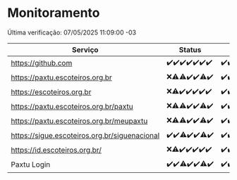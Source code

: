 # Monitoramento

Última verificação: 07/05/2025 11:09:00 -03

|Serviço|Status|Últimas 24h|
|---|---|---|
|https://github.com|<span title="2025-04-30: OK=23">✔️</span><span title="2025-05-01: OK=23">✔️</span><span title="2025-05-02: OK=23">✔️</span><span title="2025-05-03: OK=23">✔️</span><span title="2025-05-04: OK=23">✔️</span><span title="2025-05-05: OK=23">✔️</span><span title="2025-05-06: OK=13">✔️</span>|<span title="06/05/2025 11:09:00 -03 : 200">✔️</span><span title="06/05/2025 12:12:00 -03 : 200">✔️</span><span title="06/05/2025 13:11:00 -03 : 200">✔️</span><span title="06/05/2025 14:08:00 -03 : 200">✔️</span><span title="06/05/2025 15:13:00 -03 : 200">✔️</span><span title="06/05/2025 16:07:00 -03 : 200">✔️</span><span title="06/05/2025 17:10:00 -03 : 200">✔️</span><span title="06/05/2025 18:08:00 -03 : 200">✔️</span><span title="06/05/2025 19:08:00 -03 : 200">✔️</span><span title="06/05/2025 20:08:00 -03 : 200">✔️</span><span title="06/05/2025 21:46:00 -03 : 200">✔️</span><span title="06/05/2025 23:26:00 -03 : 200">✔️</span><span title="07/05/2025 00:34:00 -03 : 200">✔️</span><span title="07/05/2025 01:12:00 -03 : 200">✔️</span><span title="07/05/2025 02:10:00 -03 : 200">✔️</span><span title="07/05/2025 03:14:00 -03 : 200">✔️</span><span title="07/05/2025 04:09:00 -03 : 200">✔️</span><span title="07/05/2025 05:14:00 -03 : 200">✔️</span><span title="07/05/2025 06:10:00 -03 : 200">✔️</span><span title="07/05/2025 07:10:00 -03 : 200">✔️</span><span title="07/05/2025 08:08:00 -03 : 200">✔️</span><span title="07/05/2025 09:18:00 -03 : 200">✔️</span><span title="07/05/2025 10:25:00 -03 : 200">✔️</span><span title="07/05/2025 11:09:00 -03 : 200">✔️</span>|
|https://paxtu.escoteiros.org.br|<span title="2025-04-30: Falhas=23">❌</span><span title="2025-05-01: OK=11, Falhas=12">⚠️</span><span title="2025-05-02: OK=22, Falhas=1">⚠️</span><span title="2025-05-03: OK=23">✔️</span><span title="2025-05-04: OK=23">✔️</span><span title="2025-05-05: OK=22, Falhas=1">⚠️</span><span title="2025-05-06: OK=13">✔️</span>|<span title="06/05/2025 11:09:00 -03 : 200">✔️</span><span title="06/05/2025 12:12:00 -03 : 200">✔️</span><span title="06/05/2025 13:11:00 -03 : 200">✔️</span><span title="06/05/2025 14:08:00 -03 : 200">✔️</span><span title="06/05/2025 15:13:00 -03 : 200">✔️</span><span title="06/05/2025 16:07:00 -03 : 200">✔️</span><span title="06/05/2025 17:10:00 -03 : 200">✔️</span><span title="06/05/2025 18:08:00 -03 : 200">✔️</span><span title="06/05/2025 19:08:00 -03 : 200">✔️</span><span title="06/05/2025 20:08:00 -03 : 200">✔️</span><span title="06/05/2025 21:46:00 -03 : 200">✔️</span><span title="06/05/2025 23:26:00 -03 : 200">✔️</span><span title="07/05/2025 00:34:00 -03 : 200">✔️</span><span title="07/05/2025 01:12:00 -03 : 200">✔️</span><span title="07/05/2025 02:10:00 -03 : 200">✔️</span><span title="07/05/2025 03:14:00 -03 : 200">✔️</span><span title="07/05/2025 04:09:00 -03 : 200">✔️</span><span title="07/05/2025 05:14:00 -03 : 200">✔️</span><span title="07/05/2025 06:10:00 -03 : 200">✔️</span><span title="07/05/2025 07:10:00 -03 : 200">✔️</span><span title="07/05/2025 08:08:00 -03 : 200">✔️</span><span title="07/05/2025 09:18:00 -03 : 200">✔️</span><span title="07/05/2025 10:25:00 -03 : 200">✔️</span><span title="07/05/2025 11:09:00 -03 : 200">✔️</span>|
|https://escoteiros.org.br|<span title="2025-04-30: Falhas=23">❌</span><span title="2025-05-01: OK=10, Falhas=13">⚠️</span><span title="2025-05-02: OK=23">✔️</span><span title="2025-05-03: OK=23">✔️</span><span title="2025-05-04: OK=23">✔️</span><span title="2025-05-05: OK=23">✔️</span><span title="2025-05-06: OK=13">✔️</span>|<span title="06/05/2025 11:09:00 -03 : 200">✔️</span><span title="06/05/2025 12:12:00 -03 : 200">✔️</span><span title="06/05/2025 13:11:00 -03 : 200">✔️</span><span title="06/05/2025 14:08:00 -03 : 200">✔️</span><span title="06/05/2025 15:13:00 -03 : 0">❌</span><span title="06/05/2025 16:07:00 -03 : 200">✔️</span><span title="06/05/2025 17:10:00 -03 : 200">✔️</span><span title="06/05/2025 18:08:00 -03 : 200">✔️</span><span title="06/05/2025 19:08:00 -03 : 200">✔️</span><span title="06/05/2025 20:08:00 -03 : 200">✔️</span><span title="06/05/2025 21:46:00 -03 : 200">✔️</span><span title="06/05/2025 23:26:00 -03 : 200">✔️</span><span title="07/05/2025 00:34:00 -03 : 200">✔️</span><span title="07/05/2025 01:12:00 -03 : 200">✔️</span><span title="07/05/2025 02:10:00 -03 : 200">✔️</span><span title="07/05/2025 03:14:00 -03 : 200">✔️</span><span title="07/05/2025 04:09:00 -03 : 200">✔️</span><span title="07/05/2025 05:14:00 -03 : 200">✔️</span><span title="07/05/2025 06:10:00 -03 : 200">✔️</span><span title="07/05/2025 07:10:00 -03 : 200">✔️</span><span title="07/05/2025 08:08:00 -03 : 200">✔️</span><span title="07/05/2025 09:18:00 -03 : 200">✔️</span><span title="07/05/2025 10:25:00 -03 : 200">✔️</span><span title="07/05/2025 11:09:00 -03 : 200">✔️</span>|
|https://paxtu.escoteiros.org.br/paxtu|<span title="2025-04-30: Falhas=23">❌</span><span title="2025-05-01: OK=12, Falhas=11">⚠️</span><span title="2025-05-02: OK=22, Falhas=1">⚠️</span><span title="2025-05-03: OK=23">✔️</span><span title="2025-05-04: OK=23">✔️</span><span title="2025-05-05: OK=22, Falhas=1">⚠️</span><span title="2025-05-06: OK=13">✔️</span>|<span title="06/05/2025 11:09:00 -03 : 200">✔️</span><span title="06/05/2025 12:12:00 -03 : 200">✔️</span><span title="06/05/2025 13:11:00 -03 : 200">✔️</span><span title="06/05/2025 14:08:00 -03 : 200">✔️</span><span title="06/05/2025 15:13:00 -03 : 200">✔️</span><span title="06/05/2025 16:07:00 -03 : 200">✔️</span><span title="06/05/2025 17:10:00 -03 : 200">✔️</span><span title="06/05/2025 18:08:00 -03 : 200">✔️</span><span title="06/05/2025 19:08:00 -03 : 200">✔️</span><span title="06/05/2025 20:08:00 -03 : 200">✔️</span><span title="06/05/2025 21:46:00 -03 : 200">✔️</span><span title="06/05/2025 23:26:00 -03 : 200">✔️</span><span title="07/05/2025 00:34:00 -03 : 200">✔️</span><span title="07/05/2025 01:12:00 -03 : 200">✔️</span><span title="07/05/2025 02:10:00 -03 : 200">✔️</span><span title="07/05/2025 03:14:00 -03 : 200">✔️</span><span title="07/05/2025 04:09:00 -03 : 200">✔️</span><span title="07/05/2025 05:14:00 -03 : 200">✔️</span><span title="07/05/2025 06:10:00 -03 : 200">✔️</span><span title="07/05/2025 07:10:00 -03 : 200">✔️</span><span title="07/05/2025 08:08:00 -03 : 200">✔️</span><span title="07/05/2025 09:18:00 -03 : 200">✔️</span><span title="07/05/2025 10:25:00 -03 : 200">✔️</span><span title="07/05/2025 11:09:00 -03 : 200">✔️</span>|
|https://paxtu.escoteiros.org.br/meupaxtu|<span title="2025-04-30: Falhas=23">❌</span><span title="2025-05-01: OK=9, Falhas=14">⚠️</span><span title="2025-05-02: OK=22, Falhas=1">⚠️</span><span title="2025-05-03: OK=23">✔️</span><span title="2025-05-04: OK=23">✔️</span><span title="2025-05-05: OK=22, Falhas=1">⚠️</span><span title="2025-05-06: OK=13">✔️</span>|<span title="06/05/2025 11:09:00 -03 : 200">✔️</span><span title="06/05/2025 12:12:00 -03 : 200">✔️</span><span title="06/05/2025 13:11:00 -03 : 200">✔️</span><span title="06/05/2025 14:08:00 -03 : 200">✔️</span><span title="06/05/2025 15:13:00 -03 : 200">✔️</span><span title="06/05/2025 16:07:00 -03 : 200">✔️</span><span title="06/05/2025 17:10:00 -03 : 200">✔️</span><span title="06/05/2025 18:08:00 -03 : 200">✔️</span><span title="06/05/2025 19:08:00 -03 : 200">✔️</span><span title="06/05/2025 20:08:00 -03 : 200">✔️</span><span title="06/05/2025 21:46:00 -03 : 200">✔️</span><span title="06/05/2025 23:26:00 -03 : 200">✔️</span><span title="07/05/2025 00:34:00 -03 : 200">✔️</span><span title="07/05/2025 01:12:00 -03 : 200">✔️</span><span title="07/05/2025 02:10:00 -03 : 200">✔️</span><span title="07/05/2025 03:14:00 -03 : 200">✔️</span><span title="07/05/2025 04:09:00 -03 : 200">✔️</span><span title="07/05/2025 05:14:00 -03 : 200">✔️</span><span title="07/05/2025 06:10:00 -03 : 200">✔️</span><span title="07/05/2025 07:10:00 -03 : 200">✔️</span><span title="07/05/2025 08:08:00 -03 : 200">✔️</span><span title="07/05/2025 09:18:00 -03 : 200">✔️</span><span title="07/05/2025 10:25:00 -03 : 200">✔️</span><span title="07/05/2025 11:09:00 -03 : 200">✔️</span>|
|https://sigue.escoteiros.org.br/siguenacional|<span title="2025-04-30: OK=23">✔️</span><span title="2025-05-01: OK=23">✔️</span><span title="2025-05-02: OK=22, Falhas=1">⚠️</span><span title="2025-05-03: OK=23">✔️</span><span title="2025-05-04: OK=23">✔️</span><span title="2025-05-05: OK=22, Falhas=1">⚠️</span><span title="2025-05-06: OK=13">✔️</span>|<span title="06/05/2025 11:09:00 -03 : 200">✔️</span><span title="06/05/2025 12:12:00 -03 : 200">✔️</span><span title="06/05/2025 13:11:00 -03 : 200">✔️</span><span title="06/05/2025 14:08:00 -03 : 200">✔️</span><span title="06/05/2025 15:13:00 -03 : 200">✔️</span><span title="06/05/2025 16:07:00 -03 : 200">✔️</span><span title="06/05/2025 17:10:00 -03 : 200">✔️</span><span title="06/05/2025 18:08:00 -03 : 200">✔️</span><span title="06/05/2025 19:08:00 -03 : 200">✔️</span><span title="06/05/2025 20:08:00 -03 : 200">✔️</span><span title="06/05/2025 21:46:00 -03 : 200">✔️</span><span title="06/05/2025 23:26:00 -03 : 200">✔️</span><span title="07/05/2025 00:34:00 -03 : 200">✔️</span><span title="07/05/2025 01:12:00 -03 : 200">✔️</span><span title="07/05/2025 02:10:00 -03 : 200">✔️</span><span title="07/05/2025 03:14:00 -03 : 200">✔️</span><span title="07/05/2025 04:09:00 -03 : 200">✔️</span><span title="07/05/2025 05:14:00 -03 : 200">✔️</span><span title="07/05/2025 06:10:00 -03 : 200">✔️</span><span title="07/05/2025 07:10:00 -03 : 200">✔️</span><span title="07/05/2025 08:08:00 -03 : 200">✔️</span><span title="07/05/2025 09:18:00 -03 : 200">✔️</span><span title="07/05/2025 10:25:00 -03 : 200">✔️</span><span title="07/05/2025 11:09:00 -03 : 200">✔️</span>|
|https://id.escoteiros.org.br/|<span title="2025-04-30: Falhas=23">❌</span><span title="2025-05-01: OK=10, Falhas=13">⚠️</span><span title="2025-05-02: OK=23">✔️</span><span title="2025-05-03: OK=23">✔️</span><span title="2025-05-04: OK=23">✔️</span><span title="2025-05-05: OK=23">✔️</span><span title="2025-05-06: OK=13">✔️</span>|<span title="06/05/2025 11:09:00 -03 : 200">✔️</span><span title="06/05/2025 12:12:00 -03 : 200">✔️</span><span title="06/05/2025 13:11:00 -03 : 200">✔️</span><span title="06/05/2025 14:08:00 -03 : 200">✔️</span><span title="06/05/2025 15:13:00 -03 : 200">✔️</span><span title="06/05/2025 16:07:00 -03 : 200">✔️</span><span title="06/05/2025 17:10:00 -03 : 200">✔️</span><span title="06/05/2025 18:08:00 -03 : 200">✔️</span><span title="06/05/2025 19:08:00 -03 : 200">✔️</span><span title="06/05/2025 20:08:00 -03 : 200">✔️</span><span title="06/05/2025 21:46:00 -03 : 200">✔️</span><span title="06/05/2025 23:26:00 -03 : 200">✔️</span><span title="07/05/2025 00:34:00 -03 : 200">✔️</span><span title="07/05/2025 01:12:00 -03 : 200">✔️</span><span title="07/05/2025 02:10:00 -03 : 200">✔️</span><span title="07/05/2025 03:14:00 -03 : 200">✔️</span><span title="07/05/2025 04:09:00 -03 : 200">✔️</span><span title="07/05/2025 05:14:00 -03 : 200">✔️</span><span title="07/05/2025 06:10:00 -03 : 200">✔️</span><span title="07/05/2025 07:10:00 -03 : 200">✔️</span><span title="07/05/2025 08:08:00 -03 : 200">✔️</span><span title="07/05/2025 09:18:00 -03 : 200">✔️</span><span title="07/05/2025 10:25:00 -03 : 200">✔️</span><span title="07/05/2025 11:09:00 -03 : 200">✔️</span>|
|Paxtu Login|<span title="2025-04-30: OK=23">✔️</span><span title="2025-05-01: OK=23">✔️</span><span title="2025-05-02: OK=22, Falhas=1">⚠️</span><span title="2025-05-03: OK=23">✔️</span><span title="2025-05-04: OK=23">✔️</span><span title="2025-05-05: OK=22, Falhas=1">⚠️</span><span title="2025-05-06: OK=13">✔️</span>|<span title="06/05/2025 11:09:00 -03 : 200">✔️</span><span title="06/05/2025 12:12:00 -03 : 200">✔️</span><span title="06/05/2025 13:11:00 -03 : 200">✔️</span><span title="06/05/2025 14:08:00 -03 : 200">✔️</span><span title="06/05/2025 15:13:00 -03 : 200">✔️</span><span title="06/05/2025 16:07:00 -03 : 200">✔️</span><span title="06/05/2025 17:10:00 -03 : 200">✔️</span><span title="06/05/2025 18:08:00 -03 : 200">✔️</span><span title="06/05/2025 19:08:00 -03 : 200">✔️</span><span title="06/05/2025 20:08:00 -03 : 200">✔️</span><span title="06/05/2025 21:46:00 -03 : 200">✔️</span><span title="06/05/2025 23:26:00 -03 : 200">✔️</span><span title="07/05/2025 00:34:00 -03 : 200">✔️</span><span title="07/05/2025 01:12:00 -03 : 200">✔️</span><span title="07/05/2025 02:10:00 -03 : 200">✔️</span><span title="07/05/2025 03:14:00 -03 : 200">✔️</span><span title="07/05/2025 04:09:00 -03 : 200">✔️</span><span title="07/05/2025 05:14:00 -03 : 200">✔️</span><span title="07/05/2025 06:10:00 -03 : 200">✔️</span><span title="07/05/2025 07:10:00 -03 : 200">✔️</span><span title="07/05/2025 08:08:00 -03 : 200">✔️</span><span title="07/05/2025 09:18:00 -03 : 200">✔️</span><span title="07/05/2025 10:25:00 -03 : 200">✔️</span><span title="07/05/2025 11:09:00 -03 : 200">✔️</span>|
